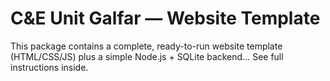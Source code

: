 # C&E Unit Galfar — Website Template
This package contains a complete, ready-to-run website template (HTML/CSS/JS) plus a simple Node.js + SQLite backend...
See full instructions inside.